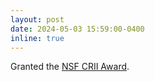 ```yaml
---
layout: post
date: 2024-05-03 15:59:00-0400
inline: true
---
```


Granted the [NSF CRII Award](https://www.nsf.gov/awardsearch/showAward?AWD_ID=2348461&HistoricalAwards=false).
